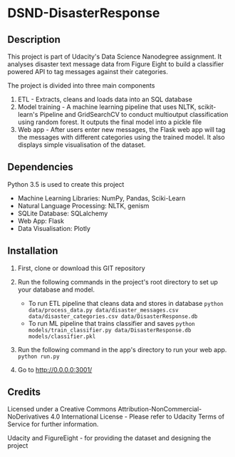 # DSND-DisasterResponse

## Description
This project is part of Udacity's Data Science Nanodegree assignment. It analyses disaster text message data from Figure Eight to build a classifier powered API to tag messages against their categories. 

The project is divided into three main components
1. ETL - Extracts, cleans and loads data into an SQL database
2. Model training - A machine learning pipeline that uses NLTK, scikit-learn's Pipeline and GridSearchCV to conduct multioutput classification using random forest. It outputs the final model into a pickle file
3. Web app - After users enter new messages, the Flask web app will tag the messages with different categories using the trained model. It also displays simple visualisation of the dataset.

## Dependencies
Python 3.5 is used to create this project
- Machine Learning Libraries: NumPy, Pandas, Sciki-Learn
- Natural Language Processing: NLTK, genism
- SQLite Database: SQLalchemy
- Web App: Flask
- Data Visualisation: Plotly

## Installation

1. First, clone or download this GIT repository

2. Run the following commands in the project's root directory to set up your database and model.

    - To run ETL pipeline that cleans data and stores in database
        `python data/process_data.py data/disaster_messages.csv data/disaster_categories.csv data/DisasterResponse.db`
    - To run ML pipeline that trains classifier and saves
        `python models/train_classifier.py data/DisasterResponse.db models/classifier.pkl`

3. Run the following command in the app's directory to run your web app.
    `python run.py`

4. Go to http://0.0.0.0:3001/

## Credits
Licensed under a Creative Commons Attribution-NonCommercial-NoDerivatives 4.0 International License - Please refer to Udacity Terms of Service for further information.

Udacity and FigureEight - for providing the dataset and designing the project
